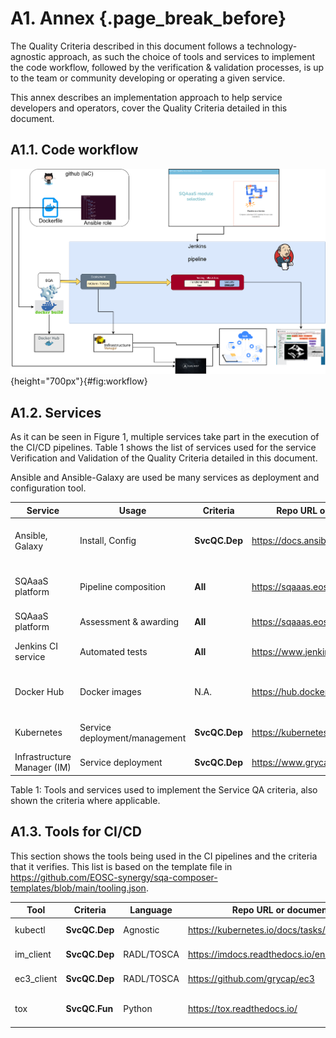 # A1. Annex {.page_break_before}

The Quality Criteria described in this document follows a technology-agnostic approach, as such the
choice of tools and services to implement the code workflow, followed by the verification &
validation processes, is up to the team or community developing or operating a given service.

This annex describes an implementation approach to help service developers and operators, cover the
Quality Criteria detailed in this document.

## A1.1. Code workflow

![Workflow](images/service-qa-workflow.png){height="700px"}{#fig:workflow}

## A1.2. Services

As it can be seen in Figure 1, multiple services take part in the execution of the CI/CD pipelines.
Table 1 shows the list of services used for the service Verification and Validation of the Quality
Criteria detailed in this document.

Ansible and Ansible-Galaxy are used be many services as deployment and configuration tool.

| Service                     | Usage                         | Criteria      |  Repo URL or documentation               | Comment                                  |
|-----------------------------|-------------------------------|---------------|------------------------------------------|------------------------------------------|
| Ansible, Galaxy             | Install, Config               | **SvcQC.Dep** | <https://docs.ansible.com/>              | Automated deployment and configuration   |
| SQAaaS platform             | Pipeline composition          | **All**       | <https://sqaaas.eosc-synergy.eu>         | Pipeline composition for automatic tests |
| SQAaaS platform             | Assessment & awarding         | **All**       | <https://sqaaas.eosc-synergy.eu>         | Badge awarding                           |
| Jenkins CI service          | Automated tests               | **All**       | <https://www.jenkins.io/>                | Execution of automatic tests             |
| Docker Hub                  | Docker images                 | N.A.          | <https://hub.docker.com/>                | Public repository of Docker images       |
| Kubernetes                  | Service deployment/management |**SvcQC.Dep**  | <https://kubernetes.io/>                 | Docker container management              |
| Infrastructure Manager (IM) | Service deployment            |**SvcQC.Dep**  | <https://www.grycap.upv.es/im/index.php> | Service deployment                       |

Table 1: Tools and services used to implement the Service QA criteria, also shown the criteria where
applicable.

## A1.3. Tools for CI/CD

This section shows the tools being used in the CI pipelines and the criteria that it verifies. This
list is based on the template file in
<https://github.com/EOSC-synergy/sqa-composer-templates/blob/main/tooling.json>.

| Tool       | Criteria      | Language   | Repo URL or documentation                             | Summary                  |
|------------|---------------|------------|-------------------------------------------------------|--------------------------|
| kubectl    | **SvcQC.Dep** | Agnostic   | <https://kubernetes.io/docs/tasks/tools/>             | Automated deployment     |
| im_client  | **SvcQC.Dep** | RADL/TOSCA | <https://imdocs.readthedocs.io/en/latest/client.html> | Automated deployment     |
| ec3_client | **SvcQC.Dep** | RADL/TOSCA | <https://github.com/grycap/ec3>                       | Automated deployment     |
| tox        | **SvcQC.Fun** | Python     | <https://tox.readthedocs.io/>                         | Automated test framework |
